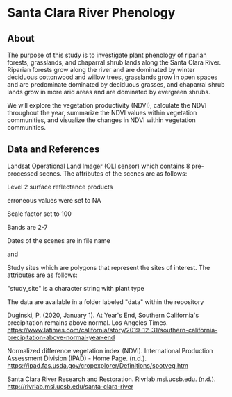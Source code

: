 # Santa Clara River Phenology
## About
The purpose of this study is to investigate plant phenology of riparian forests, grasslands, and chaparral shrub lands along the Santa Clara River. Riparian forests grow along the river and are dominated by winter deciduous cottonwood and willow trees, grasslands grow in open spaces and are predominate dominated by deciduous grasses, and chaparral shrub lands grow in more arid areas and are dominated by evergreen shrubs.

We will explore the vegetation productivity (NDVI), calculate the NDVI throughout the year, summarize the NDVI values within vegetation communities, and visualize the changes in NDVI within vegetation communities.

## Data and References
Landsat Operational Land Imager (OLI sensor) which contains 8 pre-processed scenes. The attributes of the scenes are as follows:

Level 2 surface reflectance products

erroneous values were set to NA

Scale factor set to 100

Bands are 2-7

Dates of the scenes are in file name

and

Study sites which are polygons that represent the sites of interest. The attributes are as follows:

"study_site" is a character string with plant type

The data are available in a folder labeled "data" within the repository


Duginski, P. (2020, January 1). At Year's End, Southern California's precipitation remains above normal. Los Angeles Times. https://www.latimes.com/california/story/2019-12-31/southern-california-precipitation-above-normal-year-end

Normalized difference vegetation index (NDVI). International Production Assessment Division (IPAD) - Home Page. (n.d.). https://ipad.fas.usda.gov/cropexplorer/Definitions/spotveg.htm

Santa Clara River Research and Restoration. Rivrlab.msi.ucsb.edu. (n.d.). http://rivrlab.msi.ucsb.edu/santa-clara-river

